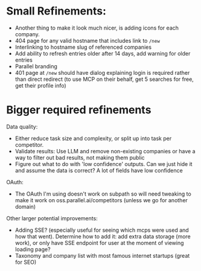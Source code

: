 # Small Refinements:

- Another thing to make it look much nicer, is adding icons for each company.
- 404 page for any valid hostname that includes link to `/new`
- Interlinking to hostname slug of referenced companies
- Add ability to refresh entries older after 14 days, add warning for older entries
- Parallel branding
- 401 page at `/new` should have dialog explaining login is required rather than direct redirect (to use MCP on their behalf, get 5 searches for free, get their profile info)

# Bigger required refinements

Data quality:

- Either reduce task size and complexity, or split up into task per competitor.
- Validate results: Use LLM and remove non-existing companies or have a way to filter out bad results, not making them public
- Figure out what to do with 'low confidence' outputs. Can we just hide it and assume the data is correct? A lot of fields have low confidence

OAuth:

- The OAuth I'm using doesn't work on subpath so will need tweaking to make it work on oss.parallel.ai/competitors (unless we go for another domain)

Other larger potential improvements:

- Adding SSE? (especially useful for seeing which mcps were used and how that went). Determine how to add it: add extra data storage (more work), or only have SSE endpoint for user at the moment of viewing loading page?
- Taxonomy and company list with most famous internet startups (great for SEO)
